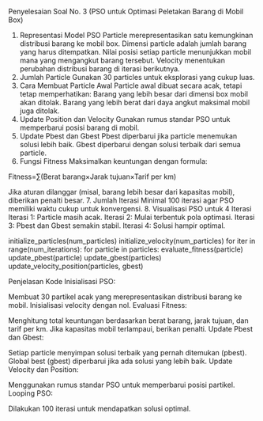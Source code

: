 Penyelesaian Soal No. 3 (PSO untuk Optimasi Peletakan Barang di Mobil Box)
1. Representasi Model PSO
Particle merepresentasikan satu kemungkinan distribusi barang ke mobil box.
Dimensi particle adalah jumlah barang yang harus ditempatkan.
Nilai posisi setiap particle menunjukkan mobil mana yang mengangkut barang tersebut.
Velocity menentukan perubahan distribusi barang di iterasi berikutnya.
2. Jumlah Particle
Gunakan 30 particles untuk eksplorasi yang cukup luas.
3. Cara Membuat Particle Awal
Particle awal dibuat secara acak, tetapi tetap memperhatikan:
Barang yang lebih besar dari dimensi box mobil akan ditolak.
Barang yang lebih berat dari daya angkut maksimal mobil juga ditolak.
4. Update Position dan Velocity
Gunakan rumus standar PSO untuk memperbarui posisi barang di mobil.
5. Update Pbest dan Gbest
Pbest diperbarui jika particle menemukan solusi lebih baik.
Gbest diperbarui dengan solusi terbaik dari semua particle.
6. Fungsi Fitness
Maksimalkan keuntungan dengan formula:

Fitness=∑(Berat barang×Jarak tujuan×Tarif per km)

Jika aturan dilanggar (misal, barang lebih besar dari kapasitas mobil), diberikan penalti besar.
7. Jumlah Iterasi
Minimal 100 iterasi agar PSO memiliki waktu cukup untuk konvergensi.
8. Visualisasi PSO untuk 4 Iterasi
Iterasi 1: Particle masih acak.
Iterasi 2: Mulai terbentuk pola optimasi.
Iterasi 3: Pbest dan Gbest semakin stabil.
Iterasi 4: Solusi hampir optimal.

initialize_particles(num_particles)
initialize_velocity(num_particles)
for iter in range(num_iterations):
    for particle in particles:
        evaluate_fitness(particle)
        update_pbest(particle)
    update_gbest(particles)
    update_velocity_position(particles, gbest)

Penjelasan Kode
Inisialisasi PSO:

Membuat 30 partikel acak yang merepresentasikan distribusi barang ke mobil.
Inisialisasi velocity dengan nol.
Evaluasi Fitness:

Menghitung total keuntungan berdasarkan berat barang, jarak tujuan, dan tarif per km.
Jika kapasitas mobil terlampaui, berikan penalti.
Update Pbest dan Gbest:

Setiap particle menyimpan solusi terbaik yang pernah ditemukan (pbest).
Global best (gbest) diperbarui jika ada solusi yang lebih baik.
Update Velocity dan Position:

Menggunakan rumus standar PSO untuk memperbarui posisi partikel.
Looping PSO:

Dilakukan 100 iterasi untuk mendapatkan solusi optimal.